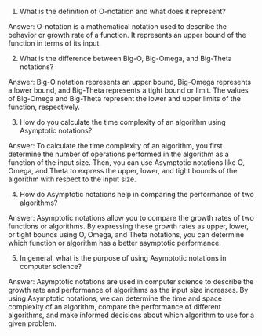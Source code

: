 

1. What is the definition of O-notation and what does it represent?

Answer: O-notation is a mathematical notation used to describe the behavior or growth rate of a function. It represents an upper bound of the function in terms of its input.

2. What is the difference between Big-O, Big-Omega, and Big-Theta notations?

Answer: Big-O notation represents an upper bound, Big-Omega represents a lower bound, and Big-Theta represents a tight bound or limit. The values of Big-Omega and Big-Theta represent the lower and upper limits of the function, respectively.

3. How do you calculate the time complexity of an algorithm using Asymptotic notations?

Answer: To calculate the time complexity of an algorithm, you first determine the number of operations performed in the algorithm as a function of the input size. Then, you can use Asymptotic notations like O, Omega, and Theta to express the upper, lower, and tight bounds of the algorithm with respect to the input size.

4. How do Asymptotic notations help in comparing the performance of two algorithms?

Answer: Asymptotic notations allow you to compare the growth rates of two functions or algorithms. By expressing these growth rates as upper, lower, or tight bounds using O, Omega, and Theta notations, you can determine which function or algorithm has a better asymptotic performance.

5. In general, what is the purpose of using Asymptotic notations in computer science?

Answer: Asymptotic notations are used in computer science to describe the growth rate and performance of algorithms as the input size increases. By using Asymptotic notations, we can determine the time and space complexity of an algorithm, compare the performance of different algorithms, and make informed decisions about which algorithm to use for a given problem.